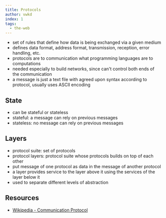 ```yaml
---
title: Protocols
author: vwkd
index: 1
tags:
  - the-web
---
```


- set of rules that define how data is being exchanged via a given medium
- defines data format, address format, transmission, reception, error handling, etc.
- protocols are to communication what programming languages are to computations
- needed especially to build networks, since can't control both ends of the communication
- a message is just a text file with agreed upon syntax according to protocol, usually uses ASCII encoding



## State

- can be stateful or stateless
- stateful: a message can rely on previous messages
- stateless: no message can rely on previous messages



## Layers

- protocol suite: set of protocols
- protocol layers: protocol suite whose protocols builds on top of each other
- put message of one protocol as data in the message of another protocol
- a layer provides service to the layer above it using the services of the layer below it
- used to separate different levels of abstraction



## Resources

- [Wikipedia - Communication Protocol](https://en.wikipedia.org/wiki/Communication_protocol)
